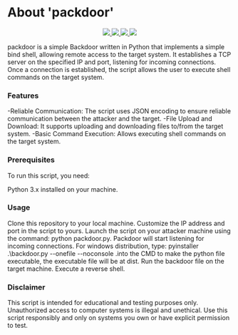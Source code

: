 # About 'packdoor'

<p align="center">
   </a>
      <a href="https://github.com/Gh0stAn0n/packdoor">
      <img src="https://img.shields.io/badge/Version-1.0.0-darkgreen">
        <img src="https://img.shields.io/badge/Release%20Date-august%202023-purple">
  <img src="https://shields.io/badge/Python-100%25-066da5">
  <img src="https://shields.io/badge/Platform-Linux-darkred">
    </a>
  </p>
</p>

packdoor is a simple Backdoor written in Python that implements a simple bind shell, allowing remote access to the target system. It establishes a TCP server on the specified IP and port, listening for incoming connections. Once a connection is established, the script allows the user to execute shell commands on the target system.

### Features

-Reliable Communication: The script uses JSON encoding to ensure reliable communication between the attacker and the target.
-File Upload and Download: It supports uploading and downloading files to/from the target system.
-Basic Command Execution: Allows executing shell commands on the target system.

### Prerequisites

To run this script, you need:

Python 3.x installed on your machine.

### Usage

   Clone this repository to your local machine.
   Customize the IP address and port in the script to yours.
   Launch the script on your attacker machine using the command: python packdoor.py.
   Packdoor will start listening for incoming connections.
   For windows distribution, type: pyinstaller .\backdoor.py --onefile --noconsole .into the CMD to make the python file executable, the executable file will be at dist.
   Run the backdoor file on the target machine.
   Execute a reverse shell.

### Disclaimer

This script is intended for educational and testing purposes only. Unauthorized access to computer systems is illegal and unethical. Use this script responsibly and only on systems you own or have explicit permission to test.
